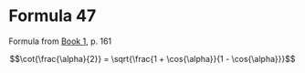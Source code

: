 # Formula 47

Formula from [Book 1](../Buch1.md), p. 161

```math
\cot{\frac{\alpha}{2}} = \sqrt{\frac{1 + \cos{\alpha}}{1 - \cos{\alpha}}}
```
